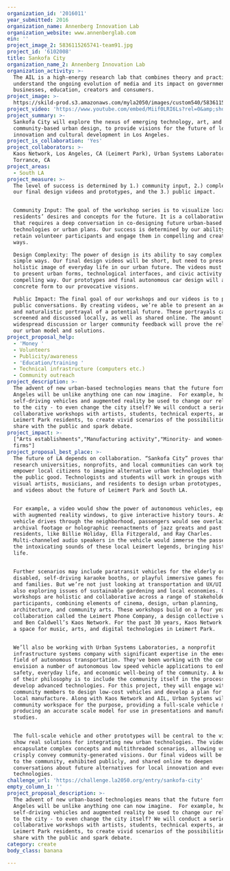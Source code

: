 ```yaml
---
organization_id: '2016011'
year_submitted: 2016
organization_name: Annenberg Innovation Lab
organization_website: www.annenberglab.com
ein: ''
project_image_2: 5836115265741-team91.jpg
project_id: '6102008'
title: Sankofa City
organization_name_2: Annenberg Innovation Lab
organization_activity: >-
  The AIL is a high-energy research lab that combines theory and practice to
  understand the ongoing evolution of media and its impact on governments,
  businesses, education, creators and consumers.
project_image: >-
  https://skild-prod.s3.amazonaws.com/myla2050/images/custom540/5836115265741-team91.jpg
project_video: 'https://www.youtube.com/embed/Miif0LRI6Ls?rel=0&amp;showinfo=0'
project_summary: >-
  Sankofa City will explore the nexus of emerging technology, art, and
  community-based urban design, to provide visions for the future of local
  innovation and cultural development in Los Angeles.
project_is_collaboration: 'Yes'
project_collaborators: >-
  Kaos Network, Los Angeles, CA (Leimert Park), Urban Systems Laboratory,
  Torrance, CA
project_areas:
  - South LA
project_measure: >-
  The level of success is determined by 1.) community input, 2.) complexity of
  our final design videos and prototypes, and the 3.) public impact. 


  Community Input: The goal of the workshop series is to visualize local
  residents’ desires and concepts for the future. It is a collaborative process
  that requires a deep conversation in co-designing future urban-based
  technologies or urban plans. Our success is determined by our ability to
  retain volunteer participants and engage them in compelling and creative
  ways. 

  Design Complexity: The power of design is its ability to say complex things in
  simple ways. Our final design videos will be short, but need to present a
  holistic image of everyday life in our urban future. The videos must be able
  to present urban forms, technological interfaces, and civic activity in a
  compelling way. Our prototypes and final autonomous car design will also give
  concrete form to our provocative visions. 

  Public Impact: The final goal of our workshops and our videos is to provoke
  public conversations. By creating videos, we’re able to present an accessible
  and naturalistic portrayal of a potential future. These portrayals can be
  screened and discussed locally, as well as shared online. The amount of
  widespread discussion or larger community feedback will prove the relevance of
  our urban model and solutions.
project_proposal_help:
  - 'Money '
  - Volunteers
  - Publicity/awareness
  - 'Education/training '
  - Technical infrastructure (computers etc.)
  - Community outreach
project_description: >-
  The advent of new urban-based technologies means that the future form of Los
  Angeles will be unlike anything one can now imagine.  For example, how might
  self-driving vehicles and augmented reality be used to change our relationship
  to the city - to even change the city itself? We will conduct a series of
  collaborative workshops with artists, students, technical experts, and local
  Leimert Park residents, to create vivid scenarios of the possibilities to
  share with the public and spark debate.
project_impact: >-
  ["Arts establishments","Manufacturing activity","Minority- and women-owned
  firms"]
project_proposal_best_place: >-
  The future of LA depends on collaboration. “Sankofa City” proves that large
  research universities, nonprofits, and local communities can work together to
  empower local citizens to imagine alternative urban technologies that work for
  the public good. Technologists and students will work in groups with local
  visual artists, musicians, and residents to design urban prototypes, stories,
  and videos about the future of Leimert Park and South LA. 


  For example, a video would show the power of autonomous vehicles, equipped
  with augmented reality windows, to give interactive history tours. As the
  vehicle drives through the neighborhood, passengers would see overlaid
  archival footage or holographic reenactments of jazz greats and past
  residents, like Billie Holiday, Ella Fitzgerald, and Ray Charles.
  Multi-channeled audio speakers in the vehicle would immerse the passengers in
  the intoxicating sounds of these local Leimert legends, bringing history to
  life.


  Further scenarios may include paratransit vehicles for the elderly or
  disabled, self-driving karaoke booths, or playful immersive games for children
  and families. But we’re not just looking at transportation and UX/UI. We’re
  also exploring issues of sustainable gardening and local economies. Our
  workshops are holistic and collaborative across a range of stakeholders and
  participants, combining elements of cinema, design, urban planning,
  architecture, and community arts. These workshops build on a four year
  collaboration called the Leimert Phone Company, a design collective with USC
  and Ben Caldwell’s Kaos Network. For the past 30 years, Kaos Network has been
  a space for music, arts, and digital technologies in Leimert Park. 


  We’ll also be working with Urban Systems Laboratories, a nonprofit
  infrastructure systems company with significant expertise in the emerging
  field of autonomous transportation. They've been working with the community to
  envision a number of autonomous low speed vehicle applications to enhance the
  safety, everyday life, and economic well-being of the community. A key aspect
  of their philosophy is to include the community itself in the process to
  develop advanced technologies. For this project, they will engage with
  community members to design low-cost vehicles and develop a plan for their
  local manufacture. Along with Kaos Network and AIL, Urban Systems will staff a
  community workspace for the purpose, providing a full-scale vehicle mockup and
  producing an accurate scale model for use in presentations and manufacturing
  studies.


  The full-scale vehicle and other prototypes will be central to the videos to
  show real solutions for integrating new urban technologies. The videos
  encapsulate complex concepts and multithreaded scenarios, allowing us to
  crisply convey community-generated visions. Our final videos will be presented
  to the community, exhibited publicly, and shared online to deepen
  conversations about future alternatives for local innovation and everyday
  technologies.
challenge_url: 'https://challenge.la2050.org/entry/sankofa-city'
empty_column_1: ''
project_proposal_description: >-
  The advent of new urban-based technologies means that the future form of Los
  Angeles will be unlike anything one can now imagine.  For example, how might
  self-driving vehicles and augmented reality be used to change our relationship
  to the city - to even change the city itself? We will conduct a series of
  collaborative workshops with artists, students, technical experts, and local
  Leimert Park residents, to create vivid scenarios of the possibilities to
  share with the public and spark debate.
category: create
body_class: banana

---
```

